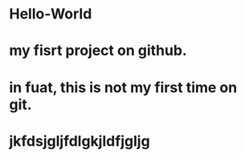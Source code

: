 # Hello-World
# my fisrt project on github.
# in fuat, this is not my first time on git.
# jkfdsjgljfdlgkjldfjgljg

